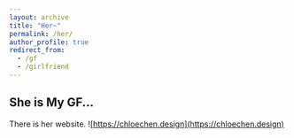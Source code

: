 ```yaml
---
layout: archive
title: "Her~"
permalink: /her/
author_profile: true
redirect_from:
  - /gf
  - /girlfriend
---
```


## She is My GF...

There is her website.
![https://chloechen.design](https://chloechen.design)